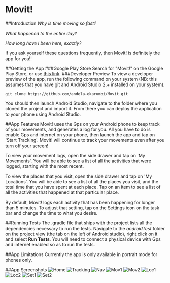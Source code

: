 # Movit!

##Introduction
_Why is time moving so fast?_

_What happened to the entire day?_

_How long have I been here, exactly?_

If you ask yourself these questions frequently, then Movit! is definitely the app for you!!

##Getting the App
###Google Play Store
Search for "Movit!" on the Google Play Store, or use [this link](http://example.com).
###Developer Preview
To view a developer preview of the app, run the following command on your system (NB: this assumes that you have git and Android Studio 2.+ installed on your system).
```
git clone https://github.com/andela-ekarumbi/Movit.git
```
You should then launch Android Studio, navigate to the folder where you cloned the project and import it. From there you can deploy the application to your phone using Android Studio.

##App Features
Movit! uses the Gps on your Android phone to keep track of your movements, and generates a log for you. All you have to do is enable Gps and internet on your phone, then launch the app and tap on 'Start Tracking'. Movit! will continue to track your movements even after you turn off your screen!

To view your movement logs, open the side drawer and tap on 'My Movements'. You will be able to see a list of all the activities that were logged, starting with the most recent.

To view the places that you visit, open the side drawer and tap on 'My Locations'. You will be able to see a list of all the places you visit, and the total time that you have spent at each place. Tap on an item to see a list of all the activities that happened at that particular place.

By default, Movit! logs each activity that has been happening for longer than 5 minutes. To adjust that setting, tap on the Settings icon on the task bar and change the time to what you desire.

##Running Tests
The .gradle file that ships with the project lists all the dependencies necessary to run the tests. Navigate to the _androidTest_ folder on the project view (the tab on the left of Android studio), right click on it and select **Run Tests**. You will need to connect a physical device with Gps and internet enabled so as to run the tests.

##App Limitations
Currently the app is only available in portrait mode for phones only.

##App Screenshots
![Home](https://i.imgsafe.org/ff91711.jpg) ![Tracking](https://i.imgsafe.org/0320b4d.jpg) ![Nav](https://i.imgsafe.org/07892ba.jpg) ![Mov1](https://i.imgsafe.org/084a0cc.jpg)
![Mov2](https://i.imgsafe.org/05ea5fa.jpg) ![Loc1](https://i.imgsafe.org/094d447.jpg)
![Loc2](https://i.imgsafe.org/0a55a74.jpg) ![Set1](https://i.imgsafe.org/0454a9e.jpg)
![Set2](https://i.imgsafe.org/05011d4.jpg)
